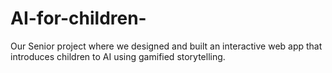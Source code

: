 # AI-for-children-
Our Senior project where we designed and built an interactive web app that introduces children to AI using gamified storytelling.
